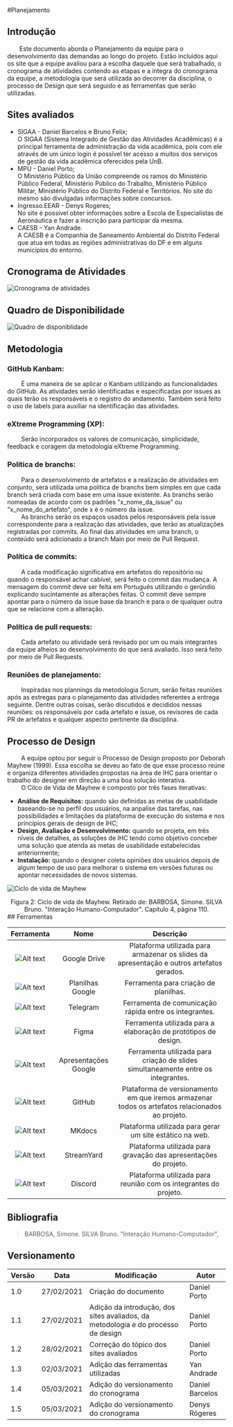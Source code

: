 #Planejamento

## Introdução
&emsp;&emsp;Este documento aborda o Planejamento da equipe para o desenvolvimento das demandas ao longo do projeto. Estão incluidos aqui os site que a equipe avaliou para a escolha daquele que será trabalhado, o cronograma de atividades contendo as etapas e a integra do cronograma da equipe, a metodologia que será utilizada ao decorrer da disciplina, o processo de Design que será seguido e as ferramentas que serão utilizadas.

## Sites avaliados

- SIGAA - Daniel Barcelos e Bruno Felix; <br>
O SIGAA (Sistema Integrado de Gestão das Atividades Acadêmicas) é a principal ferramenta de administração da vida acadêmica, pois com ele através de um único login é possível ter acesso a muitos dos serviços de gestão da vida acadêmica oferecidos pela UnB.
- MPU - Daniel Porto; <br>
O Ministério Público da União compreende os ramos do Ministério Público Federal, Ministério Público do Trabalho, Ministério Público Militar, Ministério Público do Distrito Federal e Territórios. No site do mesmo são divulgadas informações sobre concursos.
- Ingresso.EEAR - Denys Rogeres; <br>
No site é possível obter informações sobre a Escola de Especialistas de Aeronáutica e fazer a inscrição para participar da mesma.
- CAESB - Yan Andrade. <br>
A CAESB é a Companhia de Saneamento Ambiental do Distrito Federal que atua em todas as regiões administrativas do DF e em alguns municípios do entorno.

## Cronograma de Atividades

![Cronograma de atividades](assets/imagens/cronograma.jpeg)

## Quadro de Disponibilidade
![Quadro de disponiblidade](assets/imagens/heatmap.jpg)

## Metodologia
### GitHub Kanbam:
&emsp;&emsp; É uma maneira de se aplicar o Kanbam utilizando as funcionalidades do GitHub. As atividades serão identificadas e especificadas por issues as quais terão os responsáveis e o registro do andamento. Também será feito o uso de labels para auxiliar na identificação das atividades.

### eXtreme Programming (XP):
&emsp;&emsp; Serão incorporados os valores de comunicação, simplicidade, feedback e coragem da metodologia eXtreme Programming.

### Política de branchs:
&emsp;&emsp; Para o desenvolvimento de artefatos e a realização de atividades em conjunto, será utilizada uma politica de branchs bem simples em que cada branch será criada com base em uma issue existente. As branchs serão nomeadas de acordo com os padrões "x_nome_da_issue" ou "x_nome_do_artefato", onde x é o número da issue.<br>
&emsp;&emsp; As branchs serão os espaços usados pelos responsáveis pela issue correspondente para a realização das atividades, que terão as atualizações registradas por commits. Ao final das atividades em uma branch, o conteúdo será adicionado a branch Main por meio de Pull Request.

### Política de commits:
&emsp;&emsp; A cada modificação significativa em artefatos do repositório ou quando o responsável achar cabível, será feito o commit das mudança. A mensagem do commit deve ser feita em Português utilizando o gerûndio explicando sucintamente as alterações feitas. O commit deve sempre apontar para o número da issue base da branch e para o de qualquer outra que se relacione com a alteração.

### Política de pull requests:
&emsp;&emsp; Cada artefato ou atividade será revisado por um ou mais integrantes da equipe alheios ao desenvolvimento do que será avaliado. Isso será feito por meio de Pull Requests.

### Reuniões de planejamento:
&emsp;&emsp; Inspiradas nos plannings da metodologia Scrum, serão feitas reuniões após as estregas para o planejamento das atividades referentes a entrega seguinte. Dentre outras coisas, serão discutidos e decididos nessas reuniões: os responsáveis por cada artefato e issue, os revisores de cada PR de artefatos e qualquer aspecto pertinente da disciplina.

## Processo de Design
&emsp;&emsp; A equipe optou por seguir o Processo de Design proposto por Deborah Mayhew (1999). Essa escolha se deveu ao fato de que esse processo reúne e organiza diferentes atividades propostas na área de IHC para orientar o trabalho do designer em direção a uma boa solução interativa.<br>
&emsp;&emsp; O Cilco de Vida de Mayhew é composto por três fases iterativas: 
		
   - **Análise de Requisitos:** quando são definidas as metas de usabilidade baseando-se no perfil dos usuários, na anpalise das tarefas, nas possibilidades e limitações da plataforma de execução do sistema e nos princípios gerais de design de IHC;
   - **Design, Avaliação e Desenvolvimento:** quando se projeta, em três níveis de detalhes, as soluções de IHC tendo como objetivo conceber uma solução que atenda as metas de usabilidade estabelecidas anteriormente;
   - **Instalação:** quando o designer coleta opiniões dos usuários depois de algum tempo de uso para melhorar o sistema em versões futuras ou apontar necessidades de novos sistemas.

   ![Ciclo de vida de Mayhew](assets/imagens/ciclo_mayhew.png)
   <center>Figura 2: Ciclo de vida de Mayhew. Retirado de: BARBOSA, Simone. SILVA Bruno. "Interação Humano-Computador". Capítulo 4, página 110.</center>
## Ferramentas

Ferramenta | Nome | Descrição 
 :--: | :--: | :--: 
![Alt text](./assets/imagens/Google_Drive_icon.png) | Google Drive | Plataforma utilizada para armazenar os slides da apresentação e outros artefatos gerados.
![Alt text](./assets/imagens/planilhas.png) | Planilhas Google | Ferramenta para criação de planilhas.
![Alt text](./assets/imagens/Telegram.png) | Telegram | Ferramenta de comunicação rápida entre os integrantes.
![Alt text](./assets/imagens/Figma.png) | Figma | Ferramenta utilizada para a elaboração de protótipos de design.
![Alt text](./assets/imagens/Google_Slides_logo.png) | Apresentações Google | Ferramenta utilizada para criação de slides simultaneamente entre os integrantes.
![Alt text](./assets/imagens/GitHub.png) | GitHub | Plataforma de versionamento em que iremos armazenar todos os artefatos relacionados ao projeto.
![Alt text](./assets/imagens/mkdocs.png) | MKdocs | Plataforma utilizada para gerar um site estático na web.
![Alt text](./assets/imagens/streamyard.png) | StreamYard | Plataforma utilizada para gravação das apresentações do projeto.
![Alt text](./assets/imagens/discord.png) | Discord | Plataforma utilizada para reunião com os integrantes do projeto.


## Bibliografia
> BARBOSA, Simone. SILVA Bruno. "Interação Humano-Computador",

## Versionamento
| Versão | Data | Modificação | Autor |
|--|--|--|--|
| 1.0 | 27/02/2021 | Criação do documento | Daniel Porto |
| 1.1 | 27/02/2021 | Adição da introdução, dos sites avaliados, da metodologia e do processo de design | Daniel Porto |
| 1.2 | 28/02/2021 | Correção do tópico dos sites avaliados | Daniel Porto |
| 1.3 | 02/03/2021 | Adição das ferramentas utilizadas | Yan Andrade |
| 1.4 | 05/03/2021 | Adição do versionamento do cronograma | Daniel Barcelos |
| 1.5 | 05/03/2021 | Adição do versionamento do cronograma | Denys Rógeres |
